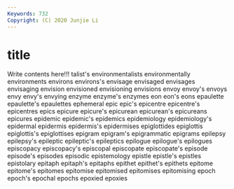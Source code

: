 ```yaml
---
Keywords: 732
Copyright: (C) 2020 Junjie Li
---
```


# title

Write contents here!!!
talist's 
environmentalists 
environmentally 
environments 
environs 
environs's 
envisage 
envisaged
envisages 
envisaging 
envision 
envisioned 
envisioning 
envisions 
envoy 
envoy's 
envoys 
envy
envy's 
envying 
enzyme 
enzyme's 
enzymes 
eon 
eon's 
eons 
epaulette 
epaulette's
epaulettes 
ephemeral 
epic 
epic's 
epicentre 
epicentre's 
epicentres 
epics 
epicure 
epicure's
epicurean 
epicurean's 
epicureans 
epicures 
epidemic 
epidemic's 
epidemics 
epidemiology 
epidemiology's 
epidermal
epidermis 
epidermis's 
epidermises 
epiglottides 
epiglottis 
epiglottis's 
epiglottises 
epigram 
epigram's 
epigrammatic
epigrams 
epilepsy 
epilepsy's 
epileptic 
epileptic's 
epileptics 
epilogue 
epilogue's 
epilogues 
episcopacy
episcopacy's 
episcopal 
episcopate 
episcopate's 
episode 
episode's 
episodes 
episodic 
epistemology 
epistle
epistle's 
epistles 
epistolary 
epitaph 
epitaph's 
epitaphs 
epithet 
epithet's 
epithets 
epitome
epitome's 
epitomes 
epitomise 
epitomised 
epitomises 
epitomising 
epoch 
epoch's 
epochal 
epochs
epoxied 
epoxies 
